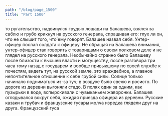 ```yaml
---
path: "/blog/page_1500"
title: "Part 1500"
---
```


то ругательство, надвинулся грудью лошади на Балашева, взялся за саблю и грубо крикнул на русского генерала, спрашивая его: глух ли он, что не слышит того, что̀ ему говорят. Балашев назвал себя. Унтер-офицер послал солдата к офицеру.
Не обращая на Балашева внимания, унтер-офицер стал говорить с товарищами о своем полковом деле и не глядел на русского генерала.
Необычайно странно было Балашеву после близости к высшей власти и могуществу, после разговора три часа тому назад с государем и вообще привыкшему по своей службе к почестям, видеть тут, на русской земле, это враждебное, а главное непочтительное отношение к себе грубой силы.
Солнце только начинало подниматься из-за туч; в воздухе было свежо и росисто. По дороге из деревни выгоняли стадо. В полях один за одним, как пузырьки в воде, вспырскивали с чувыканьем жаворонки.
Балашев оглядывался вокруг себя, ожидая приезда офицера из деревни. Русские казаки и трубач и французские гусары молча изредка глядели друг на друга.
Французский гуса
